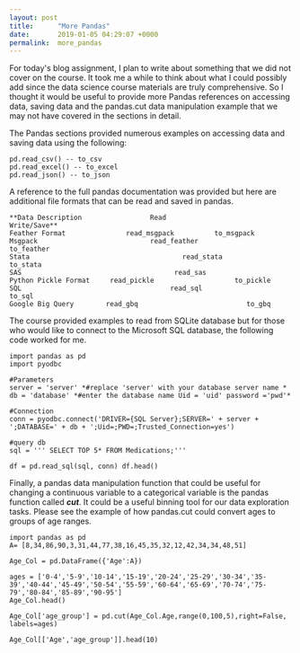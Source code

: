 ```yaml
---
layout: post
title:      "More Pandas"
date:       2019-01-05 04:29:07 +0000
permalink:  more_pandas
---
```


For today's blog assignment, I plan to write about something that we did not cover on the course. It took me a while to think about what I could possibly add since the data science course materials are truly comprehensive. So I thought it would be useful to provide more Pandas references on accessing data, saving data and the pandas.cut data manipulation example that we may not have covered in the sections in detail.

The Pandas sections provided numerous examples on accessing data and saving data using the following:

```
pd.read_csv() -- to_csv 
pd.read_excel() -- to_excel 
pd.read_json() -- to_json
```

A reference to the full pandas documentation was provided but here are additional file formats that can be read and saved in pandas.

```
**Data Description	               Read 	                       Write/Save**
Feather Format	             read_msgpack  	       to_msgpack
Msgpack	                           read_feather 	           to_feather
Stata	                                   read_stata	                  to_stata
SAS	                                     read_sas	
Python Pickle Format	 read_pickle	                to_pickle
SQL	                                    read_sql	                       to_sql
Google Big Query      	read_gbq	                       to_gbq
```

The course provided examples to read from SQLite database but for those who would like to connect to the Microsoft SQL database, the following code worked for me.

```
import pandas as pd 
import pyodbc

#Parameters
server = 'server' *#replace 'server' with your database server name *
db = 'database' *#enter the database name Uid = 'uid' password ='pwd'*

#Connection
conn = pyodbc.connect('DRIVER={SQL Server};SERVER=' + server + ';DATABASE=' + db + ';Uid=;PWD=;Trusted_Connection=yes')

#query db
sql = ''' SELECT TOP 5* FROM Medications;'''

df = pd.read_sql(sql, conn) df.head()
```

Finally, a pandas data manipulation function that could be useful for changing a continuous variable to a categorical variable is the pandas function called ***cut***.   It could be a useful binning tool for our data exploration tasks. Please see the example of how pandas.cut could convert ages to groups of age ranges.

```
import pandas as pd
A= [8,34,86,90,3,31,44,77,38,16,45,35,32,12,42,34,34,48,51]

Age_Col = pd.DataFrame({'Age':A})

ages = ['0-4','5-9','10-14','15-19','20-24','25-29','30-34','35-39','40-44','45-49','50-54','55-59','60-64','65-69','70-74','75-79','80-84','85-89','90-95']
Age_Col.head()

Age_Col['age_group'] = pd.cut(Age_Col.Age,range(0,100,5),right=False, labels=ages)

Age_Col[['Age','age_group']].head(10)
```
